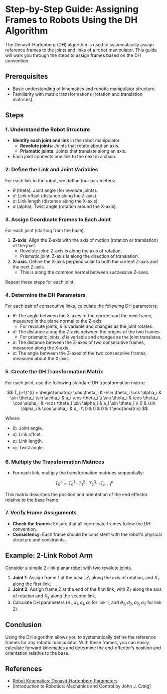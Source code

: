 # Step-by-Step Guide: Assigning Frames to Robots Using the DH Algorithm

The Denavit-Hartenberg (DH) algorithm is used to systematically assign reference frames to the joints and links of a robot manipulator. This guide will walk you through the steps to assign frames based on the DH convention.

## Prerequisites
- Basic understanding of kinematics and robotic manipulator structure.
- Familiarity with matrix transformations (rotation and translation matrices).

## Steps

### 1. Understand the Robot Structure
- **Identify each joint and link** in the robot manipulator.
  - **Revolute joints**: Joints that rotate about an axis.
  - **Prismatic joints**: Joints that translate along an axis.
- Each joint connects one link to the next in a chain.

### 2. Define the Link and Joint Variables
For each link in the robot, we define four parameters:
- $\theta$ (theta): Joint angle (for revolute joints).
- $d$: Link offset (distance along the Z-axis).
- $a$: Link length (distance along the X-axis).
- $\alpha$ (alpha): Twist angle (rotation around the X-axis).

### 3. Assign Coordinate Frames to Each Joint
For each joint (starting from the base):
1. **Z-axis**: Align the Z-axis with the axis of motion (rotation or translation) of the joint.
   - Revolute joint: Z-axis is along the axis of rotation.
   - Prismatic joint: Z-axis is along the direction of translation.
2. **X-axis**: Define the X-axis perpendicular to both the current Z-axis and the next Z-axis.
   - This is along the common normal between successive Z-axes.

Repeat these steps for each joint.

### 4. Determine the DH Parameters
For each pair of consecutive links, calculate the following DH parameters:
- $\theta$: The angle between the X-axes of the current and the next frame, measured in the plane normal to the Z-axis.
  - For revolute joints, $\theta$ is variable and changes as the joint rotates.
- $d$: The distance along the Z-axis between the origins of the two frames.
  - For prismatic joints, $d$ is variable and changes as the joint translates.
- $a$: The distance between the Z-axes of two consecutive frames, measured along the X-axis.
- $\alpha$: The angle between the Z-axes of the two consecutive frames, measured about the X-axis.

### 5. Create the DH Transformation Matrix
For each joint, use the following standard DH transformation matrix:

$$
T_{i-1}^{i} =
\begin{bmatrix}
\cos \theta_i & -\sin \theta_i \cos \alpha_i & \sin \theta_i \sin \alpha_i & a_i \cos \theta_i \\
\sin \theta_i & \cos \theta_i \cos \alpha_i & -\cos \theta_i \sin \alpha_i & a_i \sin \theta_i \\
0 & \sin \alpha_i & \cos \alpha_i & d_i \\
0 & 0 & 0 & 1
\end{bmatrix}
$$

Where:
- $\theta_i$: Joint angle.
- $d_i$: Link offset.
- $a_i$: Link length.
- $\alpha_i$: Twist angle.

### 6. Multiply the Transformation Matrices
- For each link, multiply the transformation matrices sequentially:
  
$$
T_0^n = T_0^1 \cdot T_1^2 \cdot T_2^3 \cdots T_{n-1}^n
$$

This matrix describes the position and orientation of the end effector relative to the base frame.

### 7. Verify Frame Assignments
- **Check the frames**: Ensure that all coordinate frames follow the DH convention.
- **Consistency**: Each frame should be consistent with the robot's physical structure and constraints.

## Example: 2-Link Robot Arm
Consider a simple 2-link planar robot with two revolute joints.
1. **Joint 1**: Assign frame 1 at the base, $Z_1$ along the axis of rotation, and $X_1$ along the first link.
2. **Joint 2**: Assign frame 2 at the end of the first link, with $Z_2$ along the axis of rotation and $X_2$ along the second link.
3. Calculate DH parameters ($\theta_1, d_1, a_1, \alpha_1$ for link 1, and $\theta_2, d_2, a_2, \alpha_2$ for link 2).

## Conclusion
Using the DH algorithm allows you to systematically define the reference frames for any robotic manipulator. With these frames, you can easily calculate forward kinematics and determine the end-effector’s position and orientation relative to the base.

## References
- [Robot Kinematics: Denavit-Hartenberg Parameters](https://en.wikipedia.org/wiki/Denavit%E2%80%93Hartenberg_parameters)
- [Introduction to Robotics: Mechanics and Control by John J. Craig]
